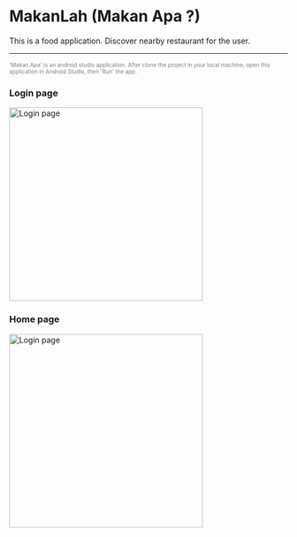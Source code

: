 # MakanLah (Makan Apa ?)
This is a food application. Discover nearby restaurant for the user.

_______________________________________________________________________
<div style="color: grey;font-size: 10px">
  'Makan Apa' is an android studio application. After clone the project in your local machine, open this application in Android Studio, then 'Run' the app.
  </div>
<p align="center">
  <h3>Login page</h3>
  <img src="https://github.com/weikang761195/MakanLah/blob/master/app/src/main/res/drawable/screenshot/login.png.jpg" width="350" title="Login page">
    <h3>Home page</h3>
  <img src="https://github.com/weikang761195/MakanLah/blob/master/app/src/main/res/drawable/screenshot/home.png.jpg" width="350" title="Login page">
</p>


